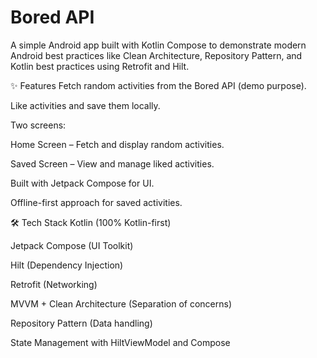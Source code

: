 # Bored API
A simple Android app built with Kotlin Compose to demonstrate modern Android best practices like Clean Architecture, Repository Pattern, and Kotlin best practices using Retrofit and Hilt.

✨ Features
Fetch random activities from the Bored API (demo purpose).

Like activities and save them locally.

Two screens:

Home Screen – Fetch and display random activities.

Saved Screen – View and manage liked activities.

Built with Jetpack Compose for UI.

Offline-first approach for saved activities.

🛠️ Tech Stack
Kotlin (100% Kotlin-first)

Jetpack Compose (UI Toolkit)

Hilt (Dependency Injection)

Retrofit (Networking)

MVVM + Clean Architecture (Separation of concerns)

Repository Pattern (Data handling)

State Management with HiltViewModel and Compose

